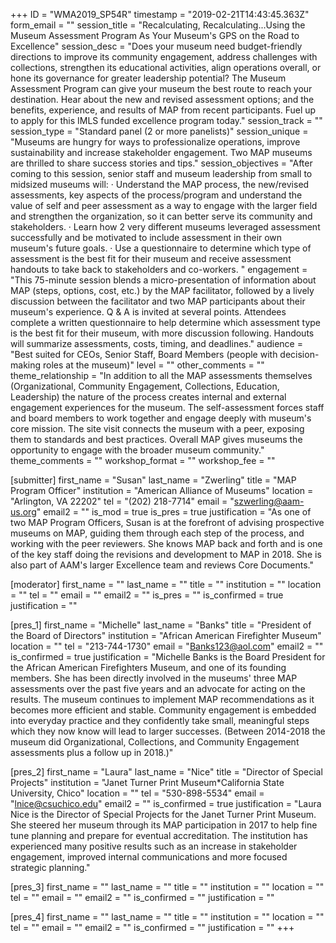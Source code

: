 +++
ID = "WMA2019_SP54R"
timestamp = "2019-02-21T14:43:45.363Z"
form_email = ""
session_title = "Recalculating, Recalculating...Using the Museum Assessment Program As Your Museum's GPS on the Road to Excellence"
session_desc = "Does your museum need budget-friendly directions to improve its community engagement, address challenges with collections, strengthen its educational activities, align operations overall, or hone its governance for greater leadership potential? The Museum Assessment Program can give your museum the best route to reach your destination. Hear about the new and revised assessment options; and the benefits, experience, and results of MAP from recent participants. Fuel up to apply for this IMLS funded excellence program today."
session_track = ""
session_type = "Standard panel (2 or more panelists)"
session_unique = "Museums are hungry for ways to professionalize operations, improve sustainability and increase stakeholder engagement. Two MAP museums are thrilled to share success stories and tips."
session_objectives = "After coming to this session, senior staff and museum leadership from small to midsized museums will: · Understand the MAP process, the new/revised assessments, key aspects of the process/program and understand the value of self and peer assessment as a way to engage with the larger field and strengthen the organization, so it can better serve its community and stakeholders. · Learn how 2 very different museums leveraged assessment successfully and be motivated to include assessment in their own museum's future goals. · Use a questionnaire to determine which type of assessment is the best fit for their museum and receive assessment handouts to take back to stakeholders and co-workers. "
engagement = "This 75-minute session blends a micro-presentation of information about MAP (steps, options, cost, etc.) by the MAP facilitator, followed by a lively discussion between the facilitator and two MAP participants about their museum's experience. Q & A is invited at several points. Attendees complete a written questionnaire to help determine which assessment type is the best fit for their museum, with more discussion following. Handouts will summarize assessments, costs, timing, and deadlines."
audience = "Best suited for CEOs, Senior Staff, Board Members (people with decision-making roles at the museum)"
level = ""
other_comments = ""
theme_relationship = "In addition to all the MAP assessments themselves (Organizational, Community Engagement, Collections, Education, Leadership) the nature of the process creates internal and external engagement experiences for the museum. The self-assessment forces staff and board members to work together and engage deeply with museum's core mission. The site visit connects the museum with a peer, exposing them to standards and best practices. Overall MAP gives museums the opportunity to engage with the broader museum community."
theme_comments = ""
workshop_format = ""
workshop_fee = ""

[submitter]
first_name = "Susan"
last_name = "Zwerling"
title = "MAP Program Officer"
institution = "American Alliance of Museums"
location = "Arlington, VA 22202"
tel = "(202) 218-7714"
email = "szwerling@aam-us.org"
email2 = ""
is_mod = true
is_pres = true
justification = "As one of two MAP Program Officers, Susan is at the forefront of advising prospective museums on MAP, guiding them through each step of the process, and working with the peer reviewers. She knows MAP back and forth and is one of the key staff doing the revisions and development to MAP in 2018. She is also part of AAM's larger Excellence team and reviews Core Documents."

[moderator]
first_name = ""
last_name = ""
title = ""
institution = ""
location = ""
tel = ""
email = ""
email2 = ""
is_pres = ""
is_confirmed = true
justification = ""

[pres_1]
first_name = "Michelle"
last_name = "Banks"
title = "President of the Board of Directors"
institution = "African American Firefighter Museum"
location = ""
tel = "213-744-1730"
email = "Banks123@aol.com"
email2 = ""
is_confirmed = true
justification = "Michelle Banks is the Board President for the African American Firefighters Museum, and one of its founding members. She has been directly involved in the museums' three MAP assessments over the past five years and an advocate for acting on the results. The museum continues to implement MAP recommendations as it becomes more efficient and stable. Community engagement is embedded into everyday practice and they confidently take small, meaningful steps which they now know will lead to larger successes. (Between 2014-2018 the museum did Organizational, Collections, and Community Engagement assessments plus a follow up in 2018.)"

[pres_2]
first_name = "Laura"
last_name = "Nice"
title = "Director of Special Projects"
institution = "Janet Turner Print Museum*California State University, Chico"
location = ""
tel = "530-898-5534"
email = "lnice@csuchico.edu"
email2 = ""
is_confirmed = true
justification = "Laura Nice is the Director of Special Projects for the Janet Turner Print Museum. She steered her museum through its MAP participation in 2017 to help fine tune planning and prepare for eventual accreditation. The institution has experienced many positive results such as an increase in stakeholder engagement, improved internal communications and more focused strategic planning."

[pres_3]
first_name = ""
last_name = ""
title = ""
institution = ""
location = ""
tel = ""
email = ""
email2 = ""
is_confirmed = ""
justification = ""

[pres_4]
first_name = ""
last_name = ""
title = ""
institution = ""
location = ""
tel = ""
email = ""
email2 = ""
is_confirmed = ""
justification = ""
+++
